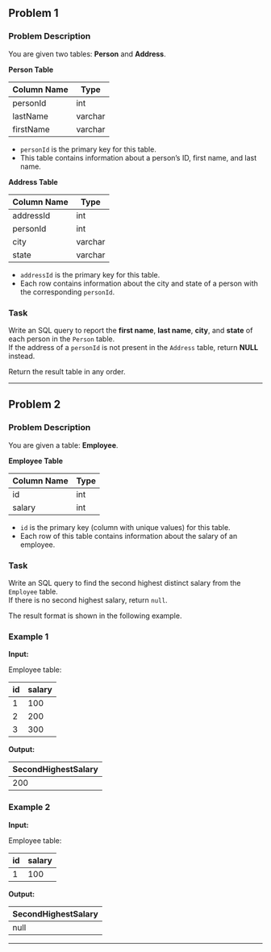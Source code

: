 ## Problem 1

### Problem Description

You are given two tables: **Person** and **Address**.

**Person Table**

| Column Name | Type    |
|--------------|---------|
| personId     | int     |
| lastName     | varchar |
| firstName    | varchar |

- `personId` is the primary key for this table.  
- This table contains information about a person’s ID, first name, and last name.

**Address Table**

| Column Name | Type    |
|--------------|---------|
| addressId    | int     |
| personId     | int     |
| city         | varchar |
| state        | varchar |

- `addressId` is the primary key for this table.  
- Each row contains information about the city and state of a person with the corresponding `personId`.

### Task

Write an SQL query to report the **first name**, **last name**, **city**, and **state** of each person in the `Person` table.  
If the address of a `personId` is not present in the `Address` table, return **NULL** instead.

Return the result table in any order.

---

## Problem 2

### Problem Description

You are given a table: **Employee**.

**Employee Table**

| Column Name | Type |
|--------------|------|
| id           | int  |
| salary       | int  |

- `id` is the primary key (column with unique values) for this table.  
- Each row of this table contains information about the salary of an employee.

### Task

Write an SQL query to find the second highest distinct salary from the `Employee` table.  
If there is no second highest salary, return `null`.

The result format is shown in the following example.

### Example 1

**Input:**

Employee table:

| id | salary |
|----|--------|
| 1  | 100    |
| 2  | 200    |
| 3  | 300    |

**Output:**

| SecondHighestSalary |
|----------------------|
| 200                  |

### Example 2

**Input:**

Employee table:

| id | salary |
|----|--------|
| 1  | 100    |

**Output:**

| SecondHighestSalary |
|----------------------|
| null                |

---